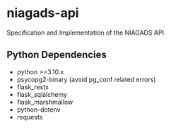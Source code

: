 # niagads-api
Specification and Implementation of the NIAGADS API


## Python Dependencies

* python >=3.10.x
* psycopg2-binary (avoid pg_conf related errors)
* flask_restx
* flask_sqlalchemy
* flask_marshmallow
* python-dotenv
* requests
